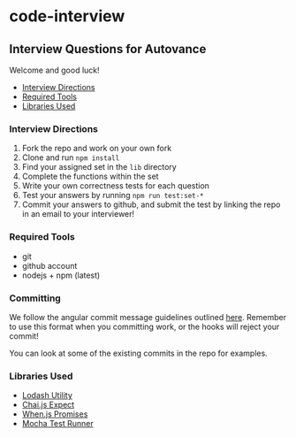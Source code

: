 # code-interview
## Interview Questions for Autovance
Welcome and good luck!

-   [Interview Directions](#interview-directions)
-   [Required Tools](#required-tools)
-   [Libraries Used](#libraries-used)

### Interview Directions

1.  Fork the repo and work on your own fork
1.  Clone and run `npm install`
1.  Find your assigned set in the `lib` directory
1.  Complete the functions within the set
1.  Write your own correctness tests for each question
1.  Test your answers by running `npm run test:set-*`
1.  Commit your answers to github, and submit the test by linking the repo in an email to your interviewer!

### Required Tools

*   git
*   github account
*   nodejs + npm (latest)


### Committing

We follow the angular commit message guidelines outlined [here](https://gist.github.com/stephenparish/9941e89d80e2bc58a153).
Remember to use this format when you committing work, or the hooks will reject your commit!

You can look at some of the existing commits in the repo for examples.

### Libraries Used

*   [Lodash Utility](http://devdocs.io/lodash~4/)
*   [Chai.js Expect](http://chaijs.com/api/bdd/)
*   [When.js Promises](https://github.com/cujojs/when/blob/master/docs/api.md)
*   [Mocha Test Runner](https://mochajs.org/#getting-started)
